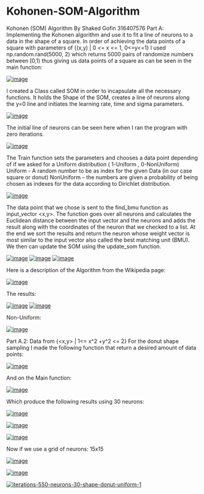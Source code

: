 # Kohonen-SOM-Algorithm
Kohonen  (SOM) Algorithm
By Shaked Gofin 316407576
Part A: Implementing the Kohonen algorithm and use it to fit a line of neurons to a data in the shape of a square.
In order of achieving the data points of a square with parameters of {(x,y) |  0 <= x <= 1, 0<=y<=1} I used np.random.rand(5000, 2) which returns 5000 pairs of randomize numbers between [0,1) thus giving us data points of a square as can be seen in the main function:

<a href="https://imgbb.com/"><img src="https://i.ibb.co/51sLtgq/image.png" alt="image" border="0"></a>







I created a Class called SOM in order to incapsulate all the necessary functions.
It holds the Shape of the SOM, creates a line of neurons along the y=0 line and initiates the learning rate, time and sigma parameters. 

 <a href="https://imgbb.com/"><img src="https://i.ibb.co/ZgzJg0v/image.png" alt="image" border="0"></a>


The initial line of neurons can be seen here when I ran the program with zero iterations.

 <a href="https://imgbb.com/"><img src="https://i.ibb.co/L0MS83v/image.png" alt="image" border="0"></a>
 
The Train function sets the parameters and chooses a data point depending of if we asked for a Uniform distribution ( 1-Uniform , 0-NonUniform) 
Uniform - A random number to be as index for the given Data (in our case square or donut) 
NonUniform – the numbers are given a probability of being chosen as indexes for the data according to Dirichlet distribution.
 
 <a href="https://imgbb.com/"><img src="https://i.ibb.co/MBpDDfS/image.png" alt="image" border="0"></a>
 
The data point that we chose is sent to the find_bmu function as input_vector <x,y>.
The function goes over all neurons and calculates the Euclidean distance between the input vector and the neurons and adds the result along with the coordinates of the neuron that we checked to a list.
At the end we sort the results and return the neuron whose weight vector is most similar to the input vector also called the best matching unit (BMU).
We then can update the SOM using the update_som function.
 
<a href="https://imgbb.com/"><img src="https://i.ibb.co/vh7gHq9/image.png" alt="image" border="0"></a>
<a href="https://imgbb.com/"><img src="https://i.ibb.co/TbwHKVR/image.png" alt="image" border="0"></a> 
<a href="https://imgbb.com/"><img src="https://i.ibb.co/0hX061c/image.png" alt="image" border="0"></a>
 

Here is a description of the Algorithm from the Wikipedia page:

<a href="https://imgbb.com/"><img src="https://i.ibb.co/xMPmHfD/image.png" alt="image" border="0"></a> 






The results:
  

<a href="https://imgbb.com/"><img src="https://i.ibb.co/mHjpRSx/image.png" alt="image" border="0"></a> 
<a href="https://imgbb.com/"><img src="https://i.ibb.co/0hNNVPZ/image.png" alt="image" border="0"></a>
  




Non-Uniform:
  

  
<a href="https://imgbb.com/"><img src="https://i.ibb.co/bJxcZ7L/image.png" alt="image" border="0"></a>  










Part A.2: Data from {<x,y> | 1<= x^2 +y^2 <= 2}
For the donut shape sampling I made the following function that return a desired amount of data points:

 <a href="https://imgbb.com/"><img src="https://i.ibb.co/BKcydnn/image.png" alt="image" border="0"></a>

And on the Main function:

 <a href="https://imgbb.com/"><img src="https://i.ibb.co/3BZvFK9/image.png" alt="image" border="0"></a>
 
Which produce the following results using 30 neurons:

<a href="https://imgbb.com/"><img src="https://i.ibb.co/Bgjh2nZ/image.png" alt="image" border="0"></a>

<a href="https://imgbb.com/"><img src="https://i.ibb.co/7g8RD2K/image.png" alt="image" border="0"></a>

<a href="https://imgbb.com/"><img src="https://i.ibb.co/vLYVgJk/image.png" alt="image" border="0"></a> 



Now if we use a grid of neurons:
15x15
 
<a href="https://imgbb.com/"><img src="https://i.ibb.co/ZGFW3YR/image.png" alt="image" border="0"></a>

<a href="https://imgbb.com/"><img src="https://i.ibb.co/VSyN8Vz/image.png" alt="image" border="0"></a>

<a href="https://imgbb.com/"><img src="https://i.ibb.co/C05fFGT/iterations-550-neurons-30-shape-donut-uniform-1.png" alt="iterations-550-neurons-30-shape-donut-uniform-1" border="0" /></a>
 
